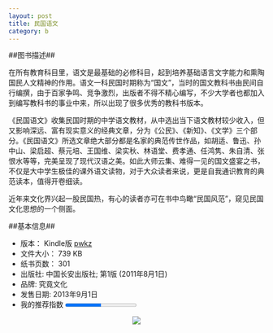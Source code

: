 ```yaml
---
layout: post
title: 民国语文
category: b
---
```



##图书描述##



在所有教育科目里，语文是最基础的必修科目，起到培养基础语言文字能力和熏陶国民人文精神的作用。语文一科民国时期称为“国文”，当时的国文教科书由民间自行编撰，由于百家争鸣、竞争激烈，出版者不得不精心编写，不少大学者也都加入到编写教科书的事业中来，所以出现了很多优秀的教科书版本。

《民国语文》收集民国时期的中学语文教材，从中选出当下语文教材较少收入，但又影响深远、富有现实意义的经典文章，分为《公民》、《新知》、《文学》三个部分。《民国语文》所选文章绝大部分都是名家的典范传世作品，如胡适、鲁迅、孙中山、梁启超、蔡元培、王国维、梁实秋、林语堂、费孝通、任鸿隽、朱自清、张恨水等等，完美呈现了现代汉语之美。如此大师云集、难得一见的国文盛宴之书，不仅是大中学生极佳的课外语文读物，对于大众读者来说，更是自我通识教育的典范读本，值得开卷细读。

近年来文化界兴起一股民国热，有心的读者亦可在书中鸟瞰“民国风范”，窥见民国文化思想的一个侧面。



##基本信息##

* 版本： Kindle版 [pwkz](http://pan.baidu.com/s/1c0Gc3QS)
* 文件大小： 739 KB
* 纸书页数： 301
* 出版社: 中国长安出版社; 第1版 (2011年8月1日)
* 品牌: 究竟文化
* 发售日期: 2013年9月1日
* 我的推荐指数 <progress min="0" max="100" value="50"></progesss>

<center><img class="cover" src="http://oriyao.oss-cn-hangzhou.aliyuncs.com/website/201312/185757snqcicfse7o0psbi.jpg"></center>

